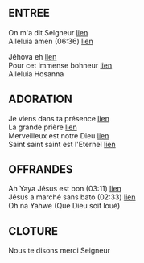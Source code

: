 ## ENTREE  
On m'a dit Seigneur [lien](https://www.youtube.com/watch?v=KtcRm9Uo9wA)  
Alleluia amen (06:36) [lien](https://www.youtube.com/watch?v=KtcRm9Uo9wA)  

Jéhova eh [lien](https://www.youtube.com/watch?v=9-GEbT_67LA)  
Pour cet immense bohneur [lien](https://www.youtube.com/watch?v=3qS_4VLzYHg)  
Alleluia Hosanna   
  
## ADORATION  
Je viens dans ta présence [lien](https://www.youtube.com/watch?v=eEYzbwGT4lU)  
La grande prière [lien](https://www.youtube.com/watch?v=Fb_iRuhfdJA)   
Merveilleux est notre Dieu [lien](https://www.youtube.com/watch?v=cIoSR2fHzOo&t=864s)   
Saint saint saint est l'Eternel [lien](https://www.youtube.com/watch?v=0SSoYHb51tY)   
  
## OFFRANDES  
Ah Yaya Jésus est bon (03:11)  [lien](https://www.youtube.com/watch?v=ARJriqGOoyk)  
Jésus a marché sans bato (02:33) [lien](https://www.youtube.com/watch?v=YJtOyfHnhm8)  
Oh na Yahwe (Que Dieu soit loué)  
  
## CLOTURE  
Nous te disons merci Seigneur   
